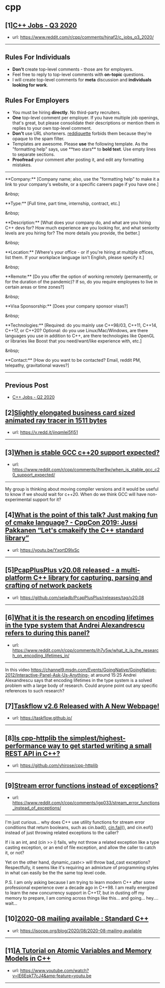 # cpp
## [1][C++ Jobs - Q3 2020](https://www.reddit.com/r/cpp/comments/hjnaf2/c_jobs_q3_2020/)
- url: https://www.reddit.com/r/cpp/comments/hjnaf2/c_jobs_q3_2020/
---
Rules For Individuals
---------------------

* **Don't** create top-level comments - those are for employers.
* Feel free to reply to top-level comments with **on-topic** questions.
* I will create top-level comments for **meta** discussion and **individuals looking for work**.

Rules For Employers
---------------------

* You must be hiring **directly**. No third-party recruiters.
* **One** top-level comment per employer. If you have multiple job openings, that's great, but please consolidate their descriptions or mention them in replies to your own top-level comment.
* **Don't** use URL shorteners. [reddiquette](https://www.reddithelp.com/en/categories/reddit-101/reddit-basics/reddiquette) forbids them because they're opaque to the spam filter.
* Templates are awesome. Please **use** the following template. As the "formatting help" says, use \*\*two stars\*\* to **bold text**. Use empty lines to separate sections.
* **Proofread** your comment after posting it, and edit any formatting mistakes.

---

\*\*Company:\*\* [Company name; also, use the "formatting help" to make it a link to your company's website, or a specific careers page if you have one.]

&amp;nbsp;

\*\*Type:\*\* [Full time, part time, internship, contract, etc.]

&amp;nbsp;

\*\*Description:\*\* [What does your company do, and what are you hiring C++ devs for? How much experience are you looking for, and what seniority levels are you hiring for? The more details you provide, the better.]

&amp;nbsp;

\*\*Location:\*\* [Where's your office - or if you're hiring at multiple offices, list them. If your workplace language isn't English, please specify it.]

&amp;nbsp;

\*\*Remote:\*\* [Do you offer the option of working remotely (permanently, or for the duration of the pandemic)? If so, do you require employees to live in certain areas or time zones?]

&amp;nbsp;

\*\*Visa Sponsorship:\*\* [Does your company sponsor visas?]

&amp;nbsp;

\*\*Technologies:\*\* [Required: do you mainly use C++98/03, C++11, C++14, C++17, or C++20? Optional: do you use Linux/Mac/Windows, are there languages you use in addition to C++, are there technologies like OpenGL or libraries like Boost that you need/want/like experience with, etc.]

&amp;nbsp;

\*\*Contact:\*\* [How do you want to be contacted? Email, reddit PM, telepathy, gravitational waves?]

---

Previous Post
--------------

* [C++ Jobs - Q2 2020](https://www.reddit.com/r/cpp/comments/ft77lv/c_jobs_q2_2020/)
## [2][Slightly elongated business card sized animated ray tracer in 1511 bytes](https://www.reddit.com/r/cpp/comments/ih8hk0/slightly_elongated_business_card_sized_animated/)
- url: https://v.redd.it/jinqmlei5fj51
---

## [3][When is stable GCC c++20 support expected?](https://www.reddit.com/r/cpp/comments/iher9w/when_is_stable_gcc_c20_support_expected/)
- url: https://www.reddit.com/r/cpp/comments/iher9w/when_is_stable_gcc_c20_support_expected/
---
My group is thinking about moving compiler versions and it would be useful to know if we should wait for c++20. When do we think GCC will have non-experimental support for it?
## [4][What is the point of this talk? Just making fun of cmake language? - CppCon 2019: Jussi Pakkanen “Let's cmakeify the C++ standard library”](https://www.reddit.com/r/cpp/comments/ihi37f/what_is_the_point_of_this_talk_just_making_fun_of/)
- url: https://youtu.be/YxortD9IxSc
---

## [5][PcapPlusPlus v20.08 released - a multi-platform C++ library for capturing, parsing and crafting of network packets](https://www.reddit.com/r/cpp/comments/ih1vd5/pcapplusplus_v2008_released_a_multiplatform_c/)
- url: https://github.com/seladb/PcapPlusPlus/releases/tag/v20.08
---

## [6][What it is the research on encoding lifetimes in the type system that Andrei Alexandrescu refers to during this panel?](https://www.reddit.com/r/cpp/comments/ih7y5w/what_it_is_the_research_on_encoding_lifetimes_in/)
- url: https://www.reddit.com/r/cpp/comments/ih7y5w/what_it_is_the_research_on_encoding_lifetimes_in/
---
In this video https://channel9.msdn.com/Events/GoingNative/GoingNative-2012/Interactive-Panel-Ask-Us-Anything- at around 15:25 Andrei Alexandrescu says that encoding lifetimes in the type system is a solved problem with a large body of research. Could anyone point out any specific references to such research?
## [7][Taskflow v2.6 Released with A New Webpage!](https://www.reddit.com/r/cpp/comments/ih739b/taskflow_v26_released_with_a_new_webpage/)
- url: https://taskflow.github.io/
---

## [8][Is cpp-httplib the simplest/highest-performance way to get started writing a small REST API in C++?](https://www.reddit.com/r/cpp/comments/igfn33/is_cpphttplib_the_simplesthighestperformance_way/)
- url: https://github.com/yhirose/cpp-httplib
---

## [9][Stream error functions instead of exceptions?](https://www.reddit.com/r/cpp/comments/igp033/stream_error_functions_instead_of_exceptions/)
- url: https://www.reddit.com/r/cpp/comments/igp033/stream_error_functions_instead_of_exceptions/
---
I'm just curious... why does C++ use utility functions for stream error conditions that return booleans, such as cin.bad(), [cin.fail](https://cin.fail)(), and cin.eof() instead of  just throwing related exceptions to the caller?  

If i is an int, and (cin &gt;&gt; i) fails, why not throw a related exception like a type casting exception, or an end of file exception, and allow the caller to catch it, or not?

Yet on the other hand, dynamic\_cast&lt;&gt; will throw bad\_cast exceptions?  Respectfully, it seems like it's requiring an admixture of programming styles in what can easily be the the same top level code.

P.S. I am only asking because I am trying to learn modern C++ after some professional experience over a decade ago in C++98.  I am really energized to learn the new concurrency support in C++17, but in dusting off my memory to prepare, I am coming across things like this... and going... hey.... wait...
## [10][2020-08 mailing available : Standard C++](https://www.reddit.com/r/cpp/comments/ig8rdk/202008_mailing_available_standard_c/)
- url: https://isocpp.org/blog/2020/08/2020-08-mailing-available
---

## [11][A Tutorial on Atomic Variables and Memory Models in C++](https://www.reddit.com/r/cpp/comments/igfeuj/a_tutorial_on_atomic_variables_and_memory_models/)
- url: https://www.youtube.com/watch?v=IE6EpkT7cJ4&amp;feature=youtu.be
---

